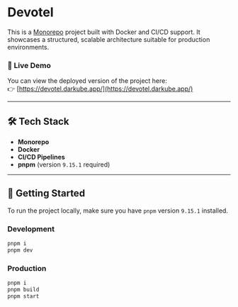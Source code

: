 # Devotel

This is a [Monorepo](https://en.wikipedia.org/wiki/Monorepo) project built with Docker and CI/CD support. It showcases a structured, scalable architecture suitable for production environments.

### 🚀 Live Demo

You can view the deployed version of the project here:  
👉 [https://devotel.darkube.app/](https://devotel.darkube.app/)

---

## 🛠️ Tech Stack

- **Monorepo**
- **Docker**
- **CI/CD Pipelines**
- **pnpm** (version `9.15.1` required)

---

## 🔧 Getting Started

To run the project locally, make sure you have `pnpm` version `9.15.1` installed.

### Development

```bash
pnpm i
pnpm dev
```

### Production

```bash
pnpm i
pnpm build
pnpm start
```
